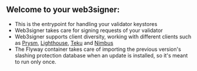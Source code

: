 ## Welcome to your web3signer:

- This is the entrypoint for handling your validator keystores
- Web3signer takes care for signing requests of your validator
- Web3signer supports client diversity, working with different clients such as [Prysm](http://my.dappnode/#/installer/prysm.dnp.dappnode.eth), [Lighthouse](http://my.dappnode/#/installer/lighthouse.dnp.dappnode.eth), [Teku](http://my.dappnode/#/installer/teku.dnp.dappnode.eth) and [Nimbus](http://my.dappnode/#/installer/nimbus.dnp.dappnode.eth)
- The Flyway container takes care of importing the previous version's slashing protection database when an update is installed, so it's meant to run only once.
